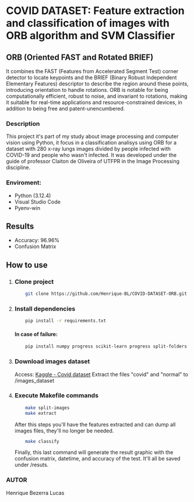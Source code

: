 # COVID DATASET:  Feature extraction and classification of images with ORB algorithm and SVM Classifier 

## ORB (Oriented FAST and Rotated BRIEF)
It combines the FAST (Features from Accelerated Segment Test) corner detector to locate keypoints and the BRIEF (Binary Robust Independent Elementary Features) descriptor to describe the region around these points, introducing orientation to handle rotations. ORB is notable for being computationally efficient, robust to noise, and invariant to rotations, making it suitable for real-time applications and resource-constrained devices, in addition to being free and patent-unencumbered.

### Description
This project it's part of my study about image processing  and computer vision using Python, it focus in a classification analisys using ORB for a dataset with 280 x-ray lungs images divided by people infected with COVID-19 and people who wasn't infected. It was developed under the guide of professor Claiton de Oliveira of UTFPR in the Image Processing discipline.  

### Enviroment:
- Python (3.12.4)
- Visual Studio Code
- Pyenv-win


## Results
- Accuracy: 96.96%
- Confusion Matrix

## How to use

1. ### Clone project
    ```bash
        git clone https://github.com/Henrique-BL/COVID-DATASET-ORB.git
    ```
2. ### Install dependencies
    ```bash
        pip install -r requirements.txt
    ```
    #### In case of failure:
    ```bash
        pip install numpy progress scikit-learn progress split-folders opencv-python matplotlib
    ```

3. ### Download images dataset
    Access: [Kaggle -  Covid dataset](https://www.kaggle.com/datasets/tarandeep97/covid19-normal-posteroanteriorpa-xrays)
    Extract the files "covid" and "normal" to /images_dataset

4. ### Execute Makefile commands
    ```bash
        make split-images
        make extract
    ```    
    After this steps you'll have the features extracted and can dump all images files, they'll no longer be needed.

    ```bash
        make classify
    ```
    Finally, this last command will generate the result graphic with the confusion matrix, datetime, and accuracy of the test.
    It'll all be saved under /resuts.


### AUTOR
Henrique Bezerra Lucas
